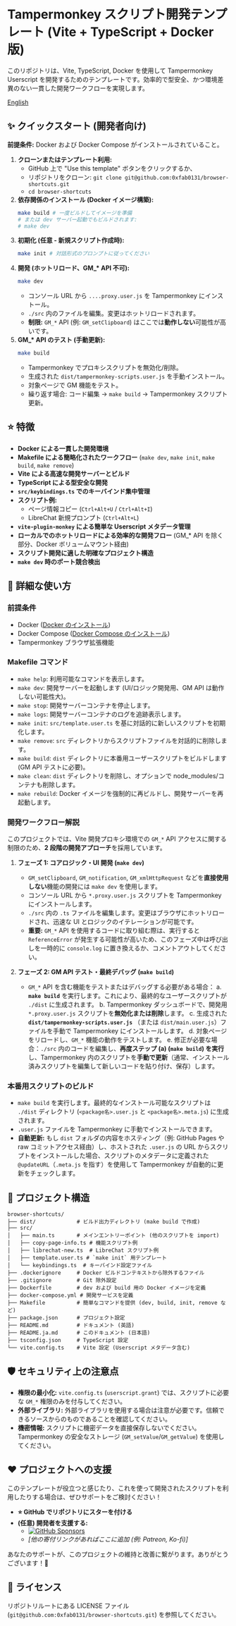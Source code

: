 # Tampermonkey スクリプト開発テンプレート (Vite + TypeScript + Docker 版)

このリポジトリは、Vite, TypeScript, Docker を使用して Tampermonkey Userscript を開発するためのテンプレートです。効率的で型安全、かつ環境差異のない一貫した開発ワークフローを実現します。

[English](./README.md)

## ✨ クイックスタート (開発者向け)

**前提条件:** Docker および Docker Compose がインストールされていること。

1.  **クローンまたはテンプレート利用:**
    - GitHub 上で "Use this template" ボタンをクリックするか、
    - リポジトリをクローン: `git clone git@github.com:0xfab0131/browser-shortcuts.git`
    - `cd browser-shortcuts`
2.  **依存関係のインストール (Docker イメージ構築):**
    ```bash
    make build # 一度ビルドしてイメージを準備
    # または dev サーバー起動でもビルドされます:
    # make dev
    ```
3.  **初期化 (任意 - 新規スクリプト作成時):**
    ```bash
    make init # 対話形式のプロンプトに従ってください
    ```
4.  **開発 (ホットリロード、GM\_\* API 不可):**
    ```bash
    make dev
    ```
    - コンソール URL から `....proxy.user.js` を Tampermonkey にインストール。
    - `./src` 内のファイルを編集。変更はホットリロードされます。
    - **制限:** `GM_*` API (例: `GM_setClipboard`) はここでは**動作しない**可能性が高いです。
5.  **GM\_\* API のテスト (手動更新):**
    ```bash
    make build
    ```
    - Tampermonkey でプロキシスクリプトを無効化/削除。
    - 生成された `dist/tampermonkey-scripts.user.js` を手動インストール。
    - 対象ページで GM 機能をテスト。
    - 繰り返す場合: コード編集 → `make build` → Tampermonkey スクリプト更新。

## ⭐ 特徴

- **Docker による一貫した開発環境**
- **Makefile による簡略化されたワークフロー** (`make dev`, `make init`, `make build`, `make remove`)
- **Vite による高速な開発サーバーとビルド**
- **TypeScript による型安全な開発**
- **`src/keybindings.ts` でのキーバインド集中管理**
- **スクリプト例:**
  - ページ情報コピー (`Ctrl+Alt+U` / `Ctrl+Alt+I`)
  - LibreChat 新規プロンプト (`Ctrl+Alt+L`)
- **`vite-plugin-monkey` による簡単な Userscript メタデータ管理**
- **ローカルでのホットリロードによる効率的な開発フロー** (GM\_\* API を除く部分、Docker ボリュームマウント経由)
- **スクリプト開発に適した明確なプロジェクト構造**
- **`make dev` 時のポート競合検出**

## 🚀 詳細な使い方

### 前提条件

- Docker ([Docker のインストール](https://docs.docker.com/engine/install/))
- Docker Compose ([Docker Compose のインストール](https://docs.docker.com/compose/install/))
- Tampermonkey ブラウザ拡張機能

### Makefile コマンド

- `make help`: 利用可能なコマンドを表示します。
- `make dev`: 開発サーバーを起動します (UI/ロジック開発用、GM API は動作しない可能性大)。
- `make stop`: 開発サーバーコンテナを停止します。
- `make logs`: 開発サーバーコンテナのログを追跡表示します。
- `make init`: `src/template.user.ts` を基に対話的に新しいスクリプトを初期化します。
- `make remove`: `src` ディレクトリからスクリプトファイルを対話的に削除します。
- `make build`: `dist` ディレクトリに本番用ユーザースクリプトをビルドします (GM API テストに必要)。
- `make clean`: `dist` ディレクトリを削除し、オプションで node_modules/コンテナも削除します。
- `make rebuild`: Docker イメージを強制的に再ビルドし、開発サーバーを再起動します。

### 開発ワークフロー解説

このプロジェクトでは、Vite 開発プロキシ環境での `GM_*` API アクセスに関する制限のため、**2 段階の開発アプローチ**を採用しています。

1.  **フェーズ 1: コアロジック・UI 開発 (`make dev`)**

    - `GM_setClipboard`, `GM_notification`, `GM_xmlHttpRequest` などを**直接使用しない**機能の開発には `make dev` を使用します。
    - コンソール URL から `*.proxy.user.js` スクリプトを Tampermonkey にインストールします。
    - `./src` 内の `.ts` ファイルを編集します。変更はブラウザにホットリロードされ、迅速な UI とロジックのイテレーションが可能です。
    - **重要:** `GM_*` API を使用するコードに取り組む際は、実行すると `ReferenceError` が発生する可能性が高いため、このフェーズ中は呼び出しを一時的に `console.log` に置き換えるか、コメントアウトしてください。

2.  **フェーズ 2: GM API テスト・最終デバッグ (`make build`)**
    - `GM_*` API を含む機能をテストまたはデバッグする必要がある場合：
      a. **`make build`** を実行します。これにより、最終的なユーザースクリプトが `./dist` に生成されます。
      b. Tampermonkey ダッシュボードで、開発用 `*.proxy.user.js` スクリプトを**無効化または削除**します。
      c. 生成された **`dist/tampermonkey-scripts.user.js`** （または `dist/main.user.js`）ファイルを手動で Tampermonkey にインストールします。
      d. 対象ページをリロードし、`GM_*` 機能の動作をテストします。
      e. 修正が必要な場合：`./src` 内のコードを編集し、**再度ステップ (a) (`make build`) を実行**し、Tampermonkey 内のスクリプトを**手動で更新**（通常、インストール済みスクリプトを編集して新しいコードを貼り付け、保存）します。

### 本番用スクリプトのビルド

- `make build` を実行します。最終的なインストール可能なスクリプトは `./dist` ディレクトリ (`<package名>.user.js` と `<package名>.meta.js`) に生成されます。
- `.user.js` ファイルを Tampermonkey に手動でインストールできます。
- **自動更新:** もし `dist` フォルダの内容をホスティング（例: GitHub Pages や raw コミットアクセス経由）し、ホストされた `.user.js` の URL からスクリプトをインストールした場合、スクリプトのメタデータに定義された `@updateURL`（`.meta.js` を指す）を使用して Tampermonkey が自動的に更新をチェックします。

## 📁 プロジェクト構造

```
browser-shortcuts/
├── dist/             # ビルド出力ディレクトリ (make build で作成)
├── src/
│   ├── main.ts       # メインエントリーポイント (他のスクリプトを import)
│   ├── copy-page-info.ts # 機能スクリプト例
│   ├── librechat-new.ts  # LibreChat スクリプト例
│   ├── template.user.ts # `make init` 用テンプレート
│   └── keybindings.ts  # キーバインド設定ファイル
├── .dockerignore     # Docker ビルドコンテキストから除外するファイル
├── .gitignore        # Git 除外設定
├── Dockerfile        # dev および build 用の Docker イメージを定義
├── docker-compose.yml # 開発サービスを定義
├── Makefile          # 簡単なコマンドを提供 (dev, build, init, remove など)
├── package.json      # プロジェクト設定
├── README.md         # ドキュメント (英語)
├── README.ja.md      # このドキュメント (日本語)
├── tsconfig.json     # TypeScript 設定
└── vite.config.ts    # Vite 設定 (Userscript メタデータ含む)
```

## 🛡️ セキュリティ上の注意点

- **権限の最小化:** `vite.config.ts` (`userscript.grant`) では、スクリプトに必要な `GM_*` 権限のみを付与してください。
- **外部ライブラリ:** 外部ライブラリを使用する場合は注意が必要です。信頼できるソースからのものであることを確認してください。
- **機密情報:** スクリプトに機密データを直接保存しないでください。Tampermonkey の安全なストレージ (`GM_setValue`/`GM_getValue`) を使用してください。

## ❤️ プロジェクトへの支援

このテンプレートが役立つと感じたり、これを使って開発されたスクリプトを利用したりする場合は、ぜひサポートをご検討ください！

- **⭐ GitHub でリポジトリにスターを付ける**
- **(任意) 開発者を支援する:**
  - [![GitHub Sponsors](https://img.shields.io/github/sponsors/0xfab0131?style=social)](https://github.com/sponsors/0xfab0131)
  - _[他の寄付リンクがあればここに追加 (例: Patreon, Ko-fi)]_

あなたのサポートが、このプロジェクトの維持と改善に繋がります。ありがとうございます！🙏

## 📜 ライセンス

リポジトリルートにある LICENSE ファイル (`git@github.com:0xfab0131/browser-shortcuts.git`) を参照してください。
